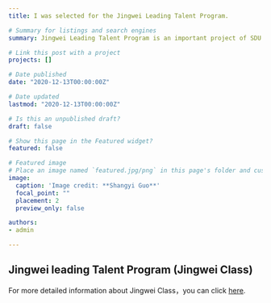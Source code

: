 ```yaml
---
title: I was selected for the Jingwei Leading Talent Program.

# Summary for listings and search engines
summary: Jingwei Leading Talent Program is an important project of SDU to cultivate top talents among all fields.

# Link this post with a project
projects: []

# Date published
date: "2020-12-13T00:00:00Z"

# Date updated
lastmod: "2020-12-13T00:00:00Z"

# Is this an unpublished draft?
draft: false

# Show this page in the Featured widget?
featured: false

# Featured image
# Place an image named `featured.jpg/png` in this page's folder and customize its options here.
image:
  caption: 'Image credit: **Shangyi Guo**'
  focal_point: ""
  placement: 2
  preview_only: false

authors:
- admin

---
```


## Jingwei leading Talent Program (Jingwei Class)

For more detailed information about Jingwei Class，you can click [here](https://mp.weixin.qq.com/s/592UzAHR0GIoEM8gAL1IXQ).
